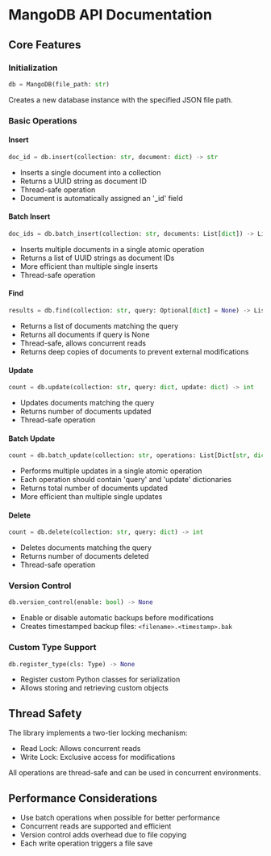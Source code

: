# MangoDB API Documentation

## Core Features

### Initialization
```python
db = MangoDB(file_path: str)
```
Creates a new database instance with the specified JSON file path.

### Basic Operations

#### Insert
```python
doc_id = db.insert(collection: str, document: dict) -> str
```
- Inserts a single document into a collection
- Returns a UUID string as document ID
- Thread-safe operation
- Document is automatically assigned an '_id' field

#### Batch Insert
```python
doc_ids = db.batch_insert(collection: str, documents: List[dict]) -> List[str]
```
- Inserts multiple documents in a single atomic operation
- Returns a list of UUID strings as document IDs
- More efficient than multiple single inserts
- Thread-safe operation

#### Find
```python
results = db.find(collection: str, query: Optional[dict] = None) -> List[dict]
```
- Returns a list of documents matching the query
- Returns all documents if query is None
- Thread-safe, allows concurrent reads
- Returns deep copies of documents to prevent external modifications

#### Update
```python
count = db.update(collection: str, query: dict, update: dict) -> int
```
- Updates documents matching the query
- Returns number of documents updated
- Thread-safe operation

#### Batch Update
```python
count = db.batch_update(collection: str, operations: List[Dict[str, dict]]) -> int
```
- Performs multiple updates in a single atomic operation
- Each operation should contain 'query' and 'update' dictionaries
- Returns total number of documents updated
- More efficient than multiple single updates

#### Delete
```python
count = db.delete(collection: str, query: dict) -> int
```
- Deletes documents matching the query
- Returns number of documents deleted
- Thread-safe operation

### Version Control

```python
db.version_control(enable: bool) -> None
```
- Enable or disable automatic backups before modifications
- Creates timestamped backup files: `<filename>.<timestamp>.bak`

### Custom Type Support

```python
db.register_type(cls: Type) -> None
```
- Register custom Python classes for serialization
- Allows storing and retrieving custom objects

## Thread Safety

The library implements a two-tier locking mechanism:
- Read Lock: Allows concurrent reads
- Write Lock: Exclusive access for modifications

All operations are thread-safe and can be used in concurrent environments.

## Performance Considerations

- Use batch operations when possible for better performance
- Concurrent reads are supported and efficient
- Version control adds overhead due to file copying
- Each write operation triggers a file save